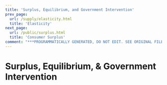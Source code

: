 ```yaml
---
title: 'Surplus, Equilibrium, and Government Intervention'
prev_page:
  url: /supply/elasticity.html
  title: 'Elasticity'
next_page:
  url: /public/surplus.html
  title: 'Consumer Surplus'
comment: "***PROGRAMMATICALLY GENERATED, DO NOT EDIT. SEE ORIGINAL FILES IN /content***"
---
```

# Surplus, Equilibrium, & Government Intervention